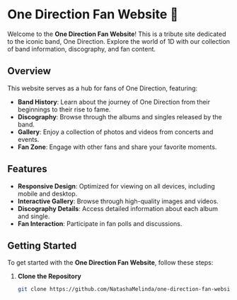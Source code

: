 # One Direction Fan Website 🌟

Welcome to the **One Direction Fan Website**! This is a tribute site dedicated to the iconic band, One Direction. Explore the world of 1D with our collection of band information, discography, and fan content.

## Overview

This website serves as a hub for fans of One Direction, featuring:

- **Band History**: Learn about the journey of One Direction from their beginnings to their rise to fame.
- **Discography**: Browse through the albums and singles released by the band.
- **Gallery**: Enjoy a collection of photos and videos from concerts and events.
- **Fan Zone**: Engage with other fans and share your favorite moments.

## Features

- **Responsive Design**: Optimized for viewing on all devices, including mobile and desktop.
- **Interactive Gallery**: Browse through high-quality images and videos.
- **Discography Details**: Access detailed information about each album and single.
- **Fan Interaction**: Participate in fan polls and discussions.

## Getting Started

To get started with the **One Direction Fan Website**, follow these steps:

1. **Clone the Repository**

   ```bash
   git clone https://github.com/NatashaMelinda/one-direction-fan-website.git
